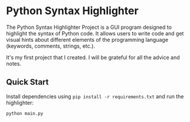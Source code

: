# Python Syntax Highlighter
The Python Syntax Highlighter Project is a GUI program designed to highlight the syntax of Python code. It allows users to write code and get visual hints about different elements of the programming language (keywords, comments, strings, etc.).

It's my first project that I created. I will be grateful for all the advice and notes.

## Quick Start
Install dependencies using `pip install -r requirements.txt` and run the highlighter:
```bash
python main.py
```
